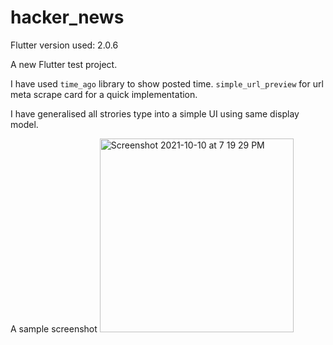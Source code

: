 # hacker_news
Flutter version used: 2.0.6

A new Flutter test project.

I have used `time_ago` library to show posted time. `simple_url_preview` for url meta scrape card for a quick implementation.

I have generalised all strories type into a simple UI using same display model.

A sample screenshot
<img width="310" alt="Screenshot 2021-10-10 at 7 19 29 PM" src="https://user-images.githubusercontent.com/29909483/136701293-3f78af05-12fe-424b-b697-1ed29b0da33a.png">
